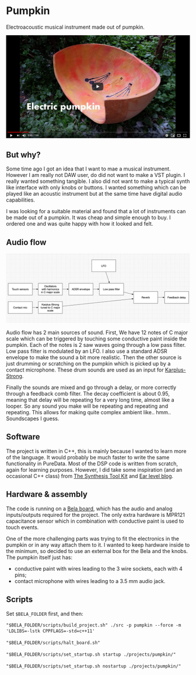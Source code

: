 # Pumpkin

Electroacoustic musical instrument made out of pumpkin.

[![electric pumpkin video](./assets/electric-pimpkin-video.png)](https://www.youtube.com/watch?v=SlfIT_5dkmY&)

## But why?

Some time ago I got an idea that I want to mae a musical instrument. However I am really not DAW user, do did not want to make a VST plugin. I really wanted something tangible. I also did not want to make a typical synth like interface with only knobs or buttons. I wanted something which can be played like an acoustic instrument but at the same time have digital audio capabilities.

I was looking for a suitable material and found that a lot of instruments can be made out of a pumpkin. It was cheap and simple enough to buy. I ordered one and was quite happy with how it looked and felt.

## Audio flow

![audio flow](./assets/audio-flow.png)

Audio flow has 2 main sources of sound. First, We have 12 notes of C major scale which can be triggered by touching some conductive paint inside the pumpkin. Each of the notes is 2 saw waves going through a low pass filter. Low pass filter is modulated by an LFO. I also use a standard ADSR envelope to make the sound a bit more realistic. Then the other source is just drumming or scratching on the pumpkin which is picked up by a contact microphone. These drum sounds are used as an input for [Karplus-Strong](https://en.wikipedia.org/wiki/Karplus%E2%80%93Strong_string_synthesis).

Finally the sounds are mixed and go through a delay, or more correctly through a feedback comb filter. The decay coefficient is about 0.95, meaning that delay will be repeating for a very long time, almost like a looper. So any sound you make will be repeating and repeating and repeating. This allows for making quite complex ambient like.. hmm.. Soundscapes I guess.

## Software

The project is written in C++, this is mainly because I wanted to learn more of the language. It would probably be much faster to write the same functionality in PureData. Most of the DSP code is written from scratch, again for learning purposes. However, I did take some inspiration (and an occasional C++ class) from [The Synthesis Tool Kit](https://ccrma.stanford.edu/software/stk/) and [Ear level blog](https://www.earlevel.com/main/).

## Hardware & assembly

The code is running on a [Bela board](https://github.com/BelaPlatform/Bela), which has the audio and analog inputs/outputs required for the project. The only extra hardware is MPR121 capacitance sensor which in combination with conductive paint is used to touch events.

One of the more challenging parts was trying to fit the electronics in the pumpkin or in any way attach them to it. I wanted to keep hardware inside to the minimum, so decided to use an external box for the Bela and the knobs. The pumpkin itself just has:

- conductive paint with wires leading to the 3 wire sockets, each with 4 pins;
- contact microphone with wires leading to a 3.5 mm audio jack.

## Scripts

Set `$BELA_FOLDER` first, and then:

```console
"$BELA_FOLDER/scripts/build_project.sh" ./src -p pumpkin --force -m 'LDLIBS=-lstk CPPFLAGS=-std=c++11'

"$BELA_FOLDER/scripts/halt_board.sh"

"$BELA_FOLDER/scripts/set_startup.sh startup ./projects/pumpkin/"

"$BELA_FOLDER/scripts/set_startup.sh nostartup ./projects/pumpkin/"
```
